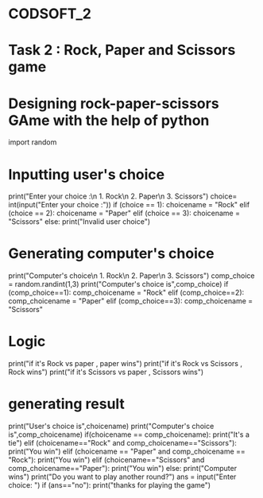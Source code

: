 # CODSOFT_2
# Task 2 : Rock, Paper and Scissors game
# Designing rock-paper-scissors GAme with the help of python
import random
# Inputting user's choice
print("Enter your choice :\n 1. Rock\n 2. Paper\n 3. Scissors")
choice= int(input("Enter your choice :"))
if (choice == 1):
    choicename = "Rock"
elif (choice == 2):
    choicename = "Paper"
elif (choice == 3):
    choicename = "Scissors"
else:
    print("Invalid user choice")


# Generating computer's choice
print("Computer's choice\n 1. Rock\n 2. Paper\n 3. Scissors")
comp_choice = random.randint(1,3)
print("Computer's choice is",comp_choice)
if (comp_choice==1):
    comp_choicename = "Rock"
elif (comp_choice==2):
    comp_choicename = "Paper"
elif (comp_choice==3):
    comp_choicename = "Scissors"

#  Logic
print("if it's Rock vs paper , paper wins") 
print("if it's Rock vs Scissors , Rock wins")
print("if it's Scissors vs paper , Scissors wins")


# generating result
print("User's choice is",choicename)
print("Computer's choice is",comp_choicename)
if(choicename == comp_choicename):
    print("It's a tie")
elif (choicename=="Rock" and comp_choicename=="Scissors"):
    print("You win")
elif (choicename == "Paper" and comp_choicename == "Rock"):
    print("You win")
elif (choicename=="Scissors" and comp_choicename=="Paper"):
    print("You win")
else:
    print("Computer wins")
print("Do you want to play another round?")
ans = input("Enter choice: ")
if (ans=="no"):
    print("thanks for playing the game")


